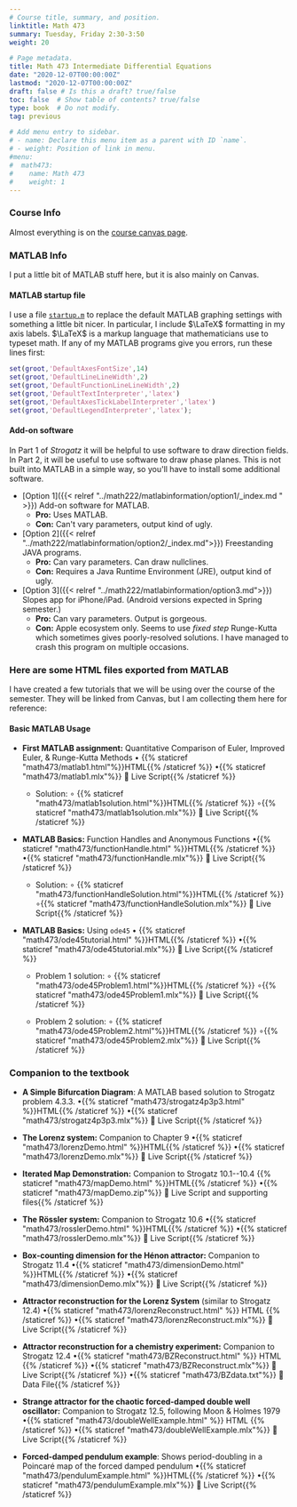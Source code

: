 ```yaml
---
# Course title, summary, and position.
linktitle: Math 473 
summary: Tuesday, Friday 2:30-3:50
weight: 20

# Page metadata.
title: Math 473 Intermediate Differential Equations
date: "2020-12-07T00:00:00Z"
lastmod: "2020-12-07T00:00:00Z"
draft: false # Is this a draft? true/false
toc: false  # Show table of contents? true/false
type: book  # Do not modify.
tag: previous

# Add menu entry to sidebar.
# - name: Declare this menu item as a parent with ID `name`.
# - weight: Position of link in menu.
#menu:
#  math473:
#    name: Math 473
#    weight: 1
---
```

### Course Info
Almost everything is on the [course canvas page](https://njit.instructure.com/courses/13893).

### MATLAB Info

I put a little bit of MATLAB stuff here, but it is also mainly on Canvas.

#### MATLAB startup file
I use a file [`startup.m`](https://www.mathworks.com/help/matlab/ref/startup.html) to replace the default MATLAB graphing settings with something a little bit nicer. In particular, I include $\LaTeX$ formatting in my axis labels. $\LaTeX$ is a markup language that mathematicians use to typeset math. If any of my MATLAB programs give you errors, run these lines first:
```matlab
set(groot,'DefaultAxesFontSize',14)
set(groot,'DefaultLineLineWidth',2)
set(groot,'DefaultFunctionLineLineWidth',2)
set(groot,'DefaultTextInterpreter','latex')
set(groot,'DefaultAxesTickLabelInterpreter','latex')
set(groot,'DefaultLegendInterpreter','latex');
```

#### Add-on software
In Part 1 of _Strogatz_ it will be helpful to use software to draw direction fields. In Part 2, it will be useful to use software to draw phase planes. This is not built into MATLAB in a simple way, so you'll have to install some additional software.
  * [Option 1]({{< relref "../math222/matlabinformation/option1/_index.md " >}}) Add-on software for MATLAB.
     * __Pro:__ Uses MATLAB.
     * __Con:__ Can't vary parameters, output kind of ugly.
  * [Option 2]({{< relref "../math222/matlabinformation/option2/_index.md">}}) Freestanding JAVA programs.
     * __Pro:__ Can vary parameters. Can draw nullclines.
     * __Con:__ Requires a Java Runtime Environment (JRE), output kind of ugly.
  * [Option 3]({{< relref "../math222/matlabinformation/option3.md">}}) Slopes app for iPhone/iPad. (Android versions expected in Spring semester.)
     * __Pro:__ Can vary parameters. Output is gorgeous.
     * __Con:__ Apple ecosystem only. Seems to use _fixed step_ Runge-Kutta which sometimes gives poorly-resolved solutions. I have managed to crash this program on multiple occasions.

### Here are some HTML files exported from MATLAB

I have created a few tutorials that we will be using over the course of the semester. They will be linked from Canvas, but I am collecting them here for reference:

#### Basic MATLAB Usage

  * **First MATLAB assignment:** Quantitative Comparison of Euler, Improved Euler, \& Runge-Kutta Methods $\bullet$ {{% staticref "math473/matlab1.html"%}}HTML{{% /staticref %}}  $\bullet${{% staticref "math473/matlab1.mlx"%}} 📄 Live Script{{% /staticref %}}
    
      * Solution: $\circ$ {{% staticref "math473/matlab1solution.html"%}}HTML{{% /staticref %}} $\circ${{% staticref "math473/matlab1solution.mlx"%}} 📄 Live Script{{% /staticref %}}
      
  * **MATLAB Basics:** Function Handles and Anonymous Functions $\bullet${{% staticref "math473/functionHandle.html" %}}HTML{{% /staticref %}} $\bullet${{% staticref "math473/functionHandle.mlx"%}} 📄 Live Script{{% /staticref %}}
  
      * Solution: $\circ$ {{% staticref "math473/functionHandleSolution.html"%}}HTML{{% /staticref %}} $\circ${{% staticref "math473/functionHandleSolution.mlx"%}} 📄 Live Script{{% /staticref %}}

  * **MATLAB Basics:** Using `ode45` $\bullet$ {{% staticref "math473/ode45tutorial.html" %}}HTML{{% /staticref %}} $\bullet${{% staticref "math473/ode45tutorial.mlx"%}}  📄 Live Script{{% /staticref %}}

      * Problem 1 solution: $\circ$ {{% staticref "math473/ode45Problem1.html"%}}HTML{{% /staticref %}} $\circ${{% staticref "math473/ode45Problem1.mlx"%}} 📄 Live Script{{% /staticref %}}
      
      * Problem 2 solution: $\circ$ {{% staticref "math473/ode45Problem2.html"%}}HTML{{% /staticref %}} $\circ${{% staticref "math473/ode45Problem2.mlx"%}} 📄 Live Script{{% /staticref %}}

### Companion to the textbook

  * **A Simple Bifurcation Diagram**: A MATLAB based solution to Strogatz problem 4.3.3. $\bullet${{% staticref "math473/strogatz4p3p3.html" %}}HTML{{% /staticref %}} $\bullet${{% staticref "math473/strogatz4p3p3.mlx"%}} 📄 Live Script{{% /staticref %}}

  * **The Lorenz system:** Companion to Chapter 9 $\bullet${{% staticref "math473/lorenzDemo.html" %}}HTML{{% /staticref %}} $\bullet${{% staticref "math473/lorenzDemo.mlx"%}} 📄 Live Script{{% /staticref %}}

  * **Iterated Map Demonstration:** Companion to Strogatz 10.1--10.4 {{% staticref "math473/mapDemo.html" %}}HTML{{% /staticref %}} $\bullet${{% staticref "math473/mapDemo.zip"%}} 📄 Live Script and supporting files{{% /staticref %}}

  * **The Rössler system:** Companion to Strogatz 10.6 $\bullet${{% staticref "math473/rosslerDemo.html" %}}HTML{{% /staticref %}} $\bullet${{% staticref "math473/rosslerDemo.mlx"%}} 📄 Live Script{{% /staticref %}}

* **Box-counting dimension for the Hénon attractor:** Companion to Strogatz 11.4 $\bullet${{% staticref "math473/dimensionDemo.html" %}}HTML{{% /staticref %}} $\bullet${{% staticref "math473/dimensionDemo.mlx"%}} 📄 Live Script{{% /staticref %}}

* **Attractor reconstruction for the Lorenz System** (similar to Strogatz 12.4) $\bullet${{% staticref "math473/lorenzReconstruct.html" %}} HTML {{% /staticref %}} $\bullet${{% staticref "math473/lorenzReconstruct.mlx"%}} 📄 Live Script{{% /staticref %}}

* **Attractor reconstruction for a chemistry experiment:**  Companion to Strogatz 12.4 $\bullet${{% staticref "math473/BZReconstruct.html" %}} HTML {{% /staticref %}} $\bullet${{% staticref "math473/BZReconstruct.mlx"%}} 📄 Live Script{{% /staticref %}} $\bullet${{% staticref "math473/BZdata.txt"%}} 📄 Data File{{% /staticref %}}

* **Strange attractor for the chaotic forced-damped double well oscillator:**  Companion to Strogatz 12.5, following Moon \& Holmes 1979 $\bullet${{% staticref "math473/doubleWellExample.html" %}} HTML {{% /staticref %}} $\bullet${{% staticref "math473/doubleWellExample.mlx"%}} 📄 Live Script{{% /staticref %}}

* **Forced-damped pendulum example**: Shows period-doubling in a Poincaré map of the forced damped pendulum $\bullet${{% staticref "math473/pendulumExample.html" %}}HTML{{% /staticref %}} $\bullet${{% staticref "math473/pendulumExample.mlx"%}} 📄 Live Script{{% /staticref %}}

     